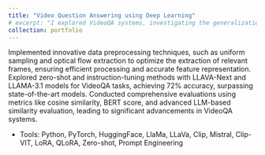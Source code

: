 ```yaml
---
title: "Video Question Answering using Deep Learning"
# excerpt: "I explored VideoQA systems, investigating the generalization capabilities of LLaVA model using zero-shot instruction tuning. Additionally, used Llama 3 & 3.1 as performance metric to compare the similarity between generated and original sentences."
collection: portfolio
---
```

Implemented innovative data preprocessing techniques, such as uniform sampling and optical flow extraction to optimize the extraction of relevant frames, ensuring efficient processing and accurate feature representation. Explored zero-shot and instruction-tuning methods with LLAVA-Next and LLAMA-3.1 models for VideoQA tasks, achieving 72\% accuracy, surpassing state-of-the-art models. Conducted comprehensive evaluations using metrics like cosine similarity, BERT score, and advanced LLM-based similarity evaluation, leading to significant advancements in VideoQA systems.
- Tools: Python, PyTorch, HuggingFace, LlaMa, LLaVa, Clip, Mistral, Clip-VIT, LoRA, QLoRA, Zero-shot, Prompt Engineering
